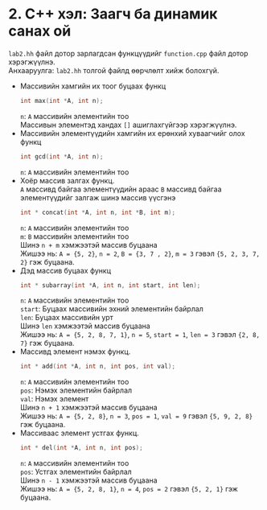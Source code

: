 # 2. С++ хэл: Заагч ба динамик санах ой
 
`lab2.hh` файл дотор зарлагдсан функцүүдийг `function.cpp` файл дотор хэрэгжүүлнэ.<br>
Анхааруулга: `lab2.hh` толгой файлд өөрчлөлт хийж болохгүй.
 
  * Массивийн хамгийн их тоог буцаах функц
    ```C
    int max(int *А, int n);
    ```
    `n`: `A` массивийн элементийн тоо<br>
    Массивын элементэд хандах `[]` ашиглахгүйгээр хэрэгжүүлнэ.
  * Массивийн элементүүдийн хамгийн их ерөнхий хуваагчийг олох функц
    ```C
    int gcd(int *A, int n);
    ```
    `n`: `A` массивийн элементийн тоо
  * Хоёр массив залгах функц. <br>
    `A` массивд байгаа элементүүдийн араас `B` массивд байгаа элементүүдийг залгаж шинэ массив үүсгэнэ
    ```C
    int * concat(int *A, int n, int *B, int m);
    ```
    `n`: `A` массивийн элементийн тоо<br>
    `m`: `B` массивийн элементийн тоо<br>
    Шинэ `n + m` хэмжээтэй массив буцаана<br>
    Жишээ нь: `A = {5, 2}`, `n = 2`, `B = {3, 7 , 2}`, `m = 3` гэвэл `{5, 2, 3, 7, 2}` гэж буцаана.
  * Дэд массив буцаах функц
    ```C
    int * subarray(int *A, int n, int start, int len);
    ```
    `n`: `A` массивийн элементийн тоо<br>
    `start`: Буцаах массивийн эхний элементийн байрлал<br>
    `len`: Буцаах массивийн урт<br>
    Шинэ `len` хэмжээтэй массив буцаана<br>
    Жишээ нь: `A = {5, 2, 8, 7, 1}`, `n = 5`, `start = 1`, `len = 3` гэвэл `{2, 8, 7}` гэж буцаана.
  * Массивд элемент нэмэх функц.
    ```C
    int * add(int *A, int n, int pos, int val);
    ```
    `n`: `A` массивийн элементийн тоо<br>
    `pos`: Нэмэх элементийн байрлал<br>
    `val`: Нэмэх элемент<br>
    Шинэ `n + 1` хэмжээтэй массив буцаана<br>
    Жишээ нь: `A = {5, 2, 8}`, `n = 3`, `pos = 1`, `val = 9` гэвэл `{5, 9, 2, 8}` гэж буцаана.
 * Массиваас элемент устгах функц.
    ```C
    int * del(int *A, int n, int pos);
    ```
    `n`: `A` массивийн элементийн тоо<br>
    `pos`: Устгах элементийн байрлал<br>
    Шинэ `n - 1` хэмжээтэй массив буцаана<br>
    Жишээ нь: `A = {5, 2, 8, 1}`, `n = 4`, `pos = 2` гэвэл `{5, 2, 1}` гэж буцаана.